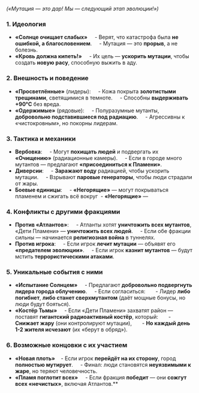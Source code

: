 *(«Мутация — это дар! Мы — следующий этап эволюции!»)*  
  ### **1. Идеология**  
- **«Солнце очищает слабых»**  
  - Верят, что катастрофа была **не ошибкой, а благословением**.  
  - Мутация — это **прорыв**, а не болезнь.  
- **«Кровь должна кипеть!»**  
  - Их цель — **ускорить мутации**, чтобы создать **новую расу**, способную выжить в аду.  
### **2. Внешность и поведение**  

- **«Просветлённые»** (лидеры):  
  - Кожа покрыта **золотистыми трещинами**, светящимися в темноте.  
  - Способны **выдерживать +90°C** без вреда.  
- **«Одержимые»** (рядовые):  
  - Полуразумные мутанты, **добровольно подставившиеся под радиацию**.  
  - Агрессивны к «чистокровным», но покорны лидерам.  
### **3. Тактика и механики**  
- **Вербовка**:  
  - Могут **похищать людей** и подвергать их **«Очищению»** (радиационные камеры).  
  - Если в городе много мутантов — предлагают **«присоединиться к Пламени»**.  
- **Диверсии**:  
  - **Заражают воду** радиацией, чтобы ускорить мутации.  
  - Взрывают **паровые генераторы**, чтобы люди страдали от жары.  
- **Боевые единицы**:  
  - **«Негорящие»** — могут покрываться пламенем и сжигать всё вокруг
 - **«Негорящие»** — 
### **4. Конфликты с другими фракциями**  
- **Против «Атлантов»**:  
  - Атланты хотят **уничтожить всех мутантов**, «Дети Пламени» — **уничтожить всех людей**.  
  - Если обе фракции сильны — начинается **религиозная война** в туннелях.  
- **Против игрока**:  
  - Если игрок **лечит мутации** — объявят его **«предателем эволюции»**.  
  - Если игрок **казнит мутантов** — будут мстить **террористическими атаками**.  
### **5. Уникальные события с ними**  
- **«Испытание Солнцем»**  
  - Предлагают **добровольно подвергнуть лидера города облучению**.  
  - Если согласиться:  
    - Лидер **либо погибнет**, **либо станет сверхмутантом** (даёт мощные бонусы, но люди будут бояться).  
- **«Костёр Тьмы»**  
  - Если «Дети Пламени» захватят район — поставят **гигантский радиоактивный костёр**, который:  
    - **Снижает жару** (они контролируют мутации),  
    - **Но каждый день 1-2 жителя исчезают** (их «берут в обряд»).  
### **6. Возможные концовки с их участием**  
- **«Новая плоть»** 
  - Если игрок **перейдёт на их сторону**, город **полностью мутирует**.  
  - Финал: люди становятся **неуязвимыми к жаре**, но теряют человечность.  
- **«Пламя поглотит всех»**  
  - Если фракция **победит** — они **сожгут всех «нечистых»**, включая Атлантов.**